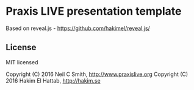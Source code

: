 # Praxis LIVE presentation template

Based on reveal.js - https://github.com/hakimel/reveal.js/

## License

MIT licensed

Copyright (C) 2016 Neil C Smith, http://www.praxislive.org
Copyright (C) 2016 Hakim El Hattab, http://hakim.se
